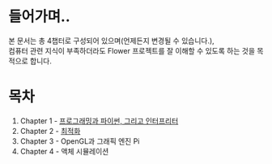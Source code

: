 # 들어가며..

본 문서는 총 4챕터로 구성되어 있으며(언제든지 변경될 수 있습니다.),     
컴퓨터 관련 지식이 부족하더라도 Flower 프로젝트를 잘 이해할 수 있도록 하는 것을 목적으로 합니다.


# 목차
1. Chapter 1 - [프로그래밍과 파이썬, 그리고 인터프리터](chapters/1.md)
2. Chapter 2 - [최적화](chapters/2.md)
3. Chapter 3 - OpenGL과 그래픽 엔진 Pi
4. Chapter 4 - 액체 시뮬레이션
